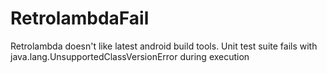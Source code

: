# RetrolambdaFail
Retrolambda doesn't like latest android build tools. Unit test suite fails with java.lang.UnsupportedClassVersionError during execution
